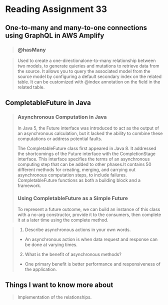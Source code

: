 # Reading Assignment 33

## One-to-many and many-to-one connections using GraphQL in AWS Amplify
>
>### @hasMany

>Used to create a one-directionalone-to-many relationship between two models, to generate quieries and mutations to retrieve data from the source.
>It allows you to query the associated model from the source model by configuring a default secondary index on the related table. It can be customized with @index annotation on the field in the related table.
><!-- Retreived from amplify docs. -->

## CompletableFuture in Java
>
>### Asynchronous Computation in Java
>
>In Java 5, the Future interface was introduced to act as the output of an asynchronous calculation, but it lacked the ability to combine these computations or address potential faults.
>
>The CompletableFuture class first appeared in Java 8. It addressed the shortcomings of the Future interface with the CompletionStage interface. This interface specifies the terms of an asynchronous computing step that can be added to other phases.It contains 50 different methods for creating, merging, and carrying out asynchronous computation steps, to include failures. CompletableFuture functions as both a building block and a framework.
>
>### Using CompletableFuture as a Simple Future
>
>To represent a future outcome, we can build an instance of this class with a no-arg constructor, provide it to the consumers, then complete it at a later time using the complete method.

> 1. Describe asynchronous actions in your own words.
>
> - An asynchronous action is when data request and response can be done at varying times.
>
> 2. What is the benefit of asynchronous methods?
>
> - One primary benefit is better performance and responsiveness of the application.

## Things I want to know more about
>Implementation of the relationships.